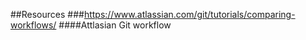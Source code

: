 ##Resources
###https://www.atlassian.com/git/tutorials/comparing-workflows/
####Attlasian Git workflow
